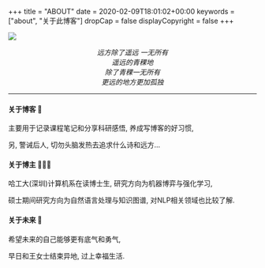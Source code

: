 +++
title = "ABOUT"
date = 2020-02-09T18:01:02+00:00
keywords = ["about", "关于此博客"]
dropCap = false
displayCopyright = false
+++


<img src="../images/banner.jpg">
<p style="text-align:center"><i>远方除了遥远 一无所有<br>
遥远的青稞地<br>
除了青稞一无所有<br>
更远的地方更加孤独</i></p>

---

#### 关于博客 🌟

主要用于记录课程笔记和分享科研感悟, 养成写博客的好习惯,

另, 警诫后人, 切勿头脑发热去追求什么诗和远方... 

#### 关于博主 👨🏻‍🎓

哈工大(深圳)计算机系在读博士生, 研究方向为机器博弈与强化学习,

硕士期间研究方向为自然语言处理与知识图谱, 对NLP相关领域也比较了解.

#### 关于未来 💖

希望未来的自己能够更有底气和勇气, 

早日和王女士结束异地, 过上幸福生活.